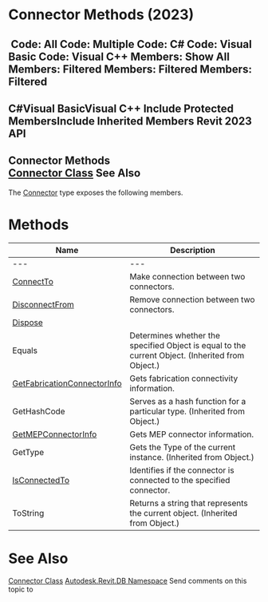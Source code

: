 # Connector Methods (2023)

﻿
 Code: All Code: Multiple Code: C# Code: Visual Basic Code: Visual C++  Members: Show All Members: Filtered Members: Filtered Members: Filtered   
---  
C#Visual BasicVisual C++
Include Protected MembersInclude Inherited Members
Revit 2023 API  
---  
Connector Methods  
[Connector Class](11e07082-b3f2-26a1-de79-16535f44716c.md "Connector Class") See Also  
---  
The [Connector](11e07082-b3f2-26a1-de79-16535f44716c.md "Connector Class") type exposes the following members.
# Methods
| Name | Description |
| --- | --- |
| --- | --- | --- |
| [ConnectTo](04ee99c9-f411-aabe-7b87-013a6f9adb1d.md "ConnectTo Method") | Make connection between two connectors. |
| [DisconnectFrom](bf1b1a52-ae96-d4b7-d2d6-cc43cf57e88e.md "DisconnectFrom Method") | Remove connection between two connectors. |
| [Dispose](d011d7ec-d031-c6cf-47ad-7cf486e31238.md "Dispose Method") |
| Equals | Determines whether the specified Object is equal to the current Object. (Inherited from Object.) |
| [GetFabricationConnectorInfo](6cff3851-aad9-ae38-fdc5-4f3554d03709.md "GetFabricationConnectorInfo Method") | Gets fabrication connectivity information. |
| GetHashCode | Serves as a hash function for a particular type.  (Inherited from Object.) |
| [GetMEPConnectorInfo](fc07b9ff-9101-90d5-740d-0c19357c6919.md "GetMEPConnectorInfo Method") | Gets MEP connector information. |
| GetType | Gets the Type of the current instance. (Inherited from Object.) |
| [IsConnectedTo](75b99645-4c94-e9ac-9b2b-2017a5b8ce8a.md "IsConnectedTo Method") | Identifies if the connector is connected to the specified connector. |
| ToString | Returns a string that represents the current object. (Inherited from Object.) |

# See Also
[Connector Class](11e07082-b3f2-26a1-de79-16535f44716c.md "Connector Class")
[Autodesk.Revit.DB Namespace](87546ba7-461b-c646-cbb1-2cb8f5bff8b2.md "Autodesk.Revit.DB Namespace")
Send comments on this topic to 